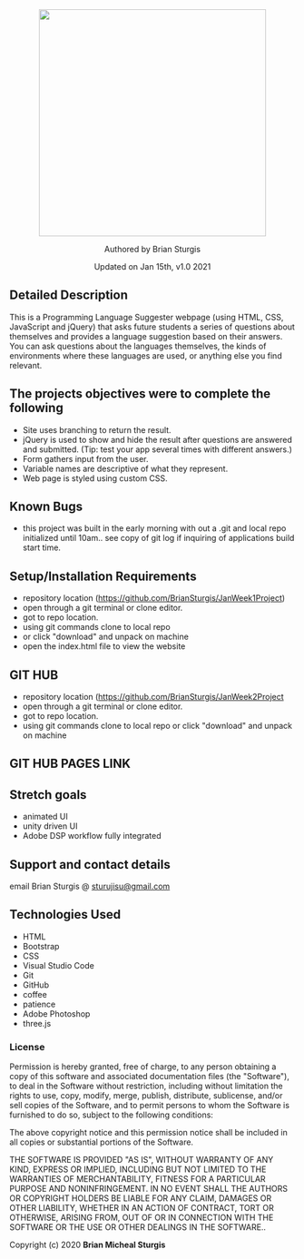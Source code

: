 
<div align="center">
<img src="https://github.com/BrianSturgis.png" width="400px" height="auto" >
</div>
<p align="center"> Authored by Brian Sturgis</p>
<p align="center">Updated on Jan 15th, v1.0 2021</p>

## Detailed Description
This is a Programming Language Suggester webpage (using HTML, CSS, JavaScript and jQuery) that asks future students a series of questions about themselves and provides a language suggestion based on their answers. You can ask questions about the languages themselves, the kinds of environments where these languages are used, or anything else you find relevant. 

## The projects objectives were to complete the following 
- Site uses branching to return the result.
- jQuery is used to show and hide the result after questions are answered and submitted. (Tip: test your app several times with different answers.)
- Form gathers input from the user.
- Variable names are descriptive of what they represent.
- Web page is styled using custom CSS.

## Known Bugs
- this project was built in the early morning with out a .git and local repo initialized until 10am..  see copy of git log if inquiring of applications build start time.

## Setup/Installation Requirements
- repository location (https://github.com/BrianSturgis/JanWeek1Project)
- open through a git terminal or clone editor.
- got to repo location.
- using git commands clone to local repo
- or click "download" and unpack on machine
- open the index.html file to view the website

## GIT HUB
- repository location (https://github.com/BrianSturgis/JanWeek2Project
- open through a git terminal or clone editor.
- got to repo location.
- using git commands clone to local repo or click "download" and unpack on machine

## GIT HUB PAGES LINK


## Stretch goals
- animated UI
- unity driven UI
- Adobe DSP workflow fully integrated 

## Support and contact details
email Brian Sturgis @ <sturujisu@gmail.com>

## Technologies Used
* HTML
* Bootstrap
* CSS
* Visual Studio Code
* Git
* GitHub
* coffee
* patience
* Adobe Photoshop
* three.js


### License
Permission is hereby granted, free of charge, to any person obtaining a copy of this software and associated documentation files (the "Software"), to deal in the Software without restriction, including without limitation the rights to use, copy, modify, merge, publish, distribute, sublicense, and/or sell copies of the Software, and to permit persons to whom the Software is furnished to do so, subject to the following conditions:

The above copyright notice and this permission notice shall be included in all copies or substantial portions of the Software.

THE SOFTWARE IS PROVIDED "AS IS", WITHOUT WARRANTY OF ANY KIND, EXPRESS OR IMPLIED, INCLUDING BUT NOT LIMITED TO THE WARRANTIES OF MERCHANTABILITY, FITNESS FOR A PARTICULAR PURPOSE AND NONINFRINGEMENT. IN NO EVENT SHALL THE AUTHORS OR COPYRIGHT HOLDERS BE LIABLE FOR ANY CLAIM, DAMAGES OR OTHER LIABILITY, WHETHER IN AN ACTION OF CONTRACT, TORT OR OTHERWISE, ARISING FROM, OUT OF OR IN CONNECTION WITH THE SOFTWARE OR THE USE OR OTHER DEALINGS IN THE SOFTWARE..

Copyright (c) 2020 **Brian Micheal Sturgis**